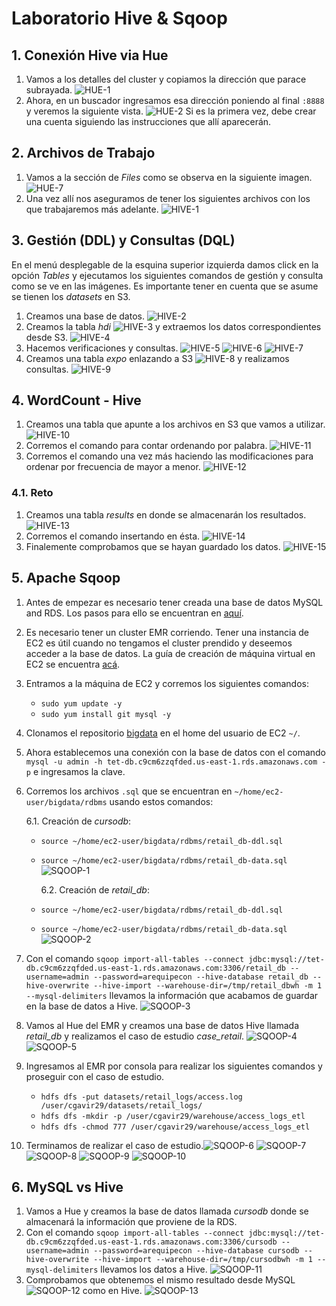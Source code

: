# Laboratorio Hive & Sqoop

## 1. Conexión Hive via Hue

1. Vamos a los detalles del cluster y copiamos la dirección que parace subrayada. ![HUE-1](images/HUE/Img-1.png)
2. Ahora, en un buscador ingresamos esa dirección poniendo al final `:8888` y veremos la siguiente vista. ![HUE-2](images/HUE/Img-2.png) Si es la primera vez, debe crear una cuenta siguiendo las instrucciones que allí aparecerán.

## 2. Archivos de Trabajo

1. Vamos a la sección de _Files_ como se observa en la siguiente imagen. ![HUE-7](images/HUE/Img-7.png)
2. Una vez allí nos aseguramos de tener los siguientes archivos con los que trabajaremos más adelante. ![HIVE-1](images/HIVE/Img-1.png)

## 3. Gestión (DDL) y Consultas (DQL)

En el menú desplegable de la esquina superior izquierda damos click en la opción _Tables_ y ejecutamos los siguientes comandos de gestión y consulta como se ve en las imágenes. Es importante tener en cuenta que se asume se tienen los _datasets_ en S3.

1. Creamos una base de datos. ![HIVE-2](images/HIVE/Img-2.png)
2. Creamos la tabla _hdi_ ![HIVE-3](images/HIVE/Img-3.png) y extraemos los datos correspondientes desde S3. ![HIVE-4](images/HIVE/Img-4.png)
3. Hacemos verificaciones y consultas. ![HIVE-5](images/HIVE/Img-5.png) ![HIVE-6](images/HIVE/Img-6.png) ![HIVE-7](images/HIVE/Img-7.png)
4. Creamos una tabla _expo_ enlazando a S3 ![HIVE-8](images/HIVE/Img-8.png) y realizamos consultas. ![HIVE-9](images/HIVE/Img-9.png)

## 4. WordCount - Hive

1. Creamos una tabla que apunte a los archivos en S3 que vamos a utilizar. ![HIVE-10](images/HIVE/Img-10.png)
2. Corremos el comando para contar ordenando por palabra. ![HIVE-11](images/HIVE/Img-11.png)
3. Corremos el comando una vez más haciendo las modificaciones para ordenar por frecuencia de mayor a menor. ![HIVE-12](images/HIVE/Img-12.png)

### 4.1. Reto

1. Creamos una tabla _results_ en donde se almacenarán los resultados. ![HIVE-13](images/HIVE/Img-13.png)
2. Corremos el comando insertando en ésta. ![HIVE-14](images/HIVE/Img-14.png)
3. Finalemente comprobamos que se hayan guardado los datos. ![HIVE-15](images/HIVE/Img-15.png)

## 5. Apache Sqoop

1. Antes de empezar es necesario tener creada una base de datos MySQL and RDS. Los pasos para ello se encuentran en [aquí](create-RDS-MySQL-db.md).
2. Es necesario tener un cluster EMR corriendo. Tener una instancia de EC2 es útil cuando no tengamos el cluster prendido y deseemos acceder a la base de datos. La guía de creación de máquina virtual en EC2 se encuentra [acá](create-EC2-instance.md).
3. Entramos a la máquina de EC2 y corremos los siguientes comandos:
   - `sudo yum update -y`
   - `sudo yum install git mysql -y`
4. Clonamos el repositorio [bigdata](https://github.com/st0263eafit/bigdata) en el home del usuario de EC2 `~/`.
5. Ahora establecemos una conexión con la base de datos con el comando `mysql -u admin -h tet-db.c9cm6zzqfded.us-east-1.rds.amazonaws.com -p` e ingresamos la clave.
6. Corremos los archivos `.sql` que se encuentran en `~/home/ec2-user/bigdata/rdbms` usando estos comandos:

   6.1. Creación de _cursodb_:

   - `source ~/home/ec2-user/bigdata/rdbms/retail_db-ddl.sql`
   - `source ~/home/ec2-user/bigdata/rdbms/retail_db-data.sql`
     ![SQOOP-1](images/SQOOP/Img-1.png)

     6.2. Creación de _retail\_db_:

   - `source ~/home/ec2-user/bigdata/rdbms/retail_db-ddl.sql`
   - `source ~/home/ec2-user/bigdata/rdbms/retail_db-data.sql`
     ![SQOOP-2](images/SQOOP/Img-2.png)

7. Con el comando `sqoop import-all-tables --connect jdbc:mysql://tet-db.c9cm6zzqfded.us-east-1.rds.amazonaws.com:3306/retail_db --username=admin --password=arequipecon --hive-database retail_db --hive-overwrite --hive-import --warehouse-dir=/tmp/retail_dbwh -m 1 --mysql-delimiters` llevamos la información que acabamos de guardar en la base de datos a Hive. ![SQOOP-3](images/SQOOP/Img-3.png)
8. Vamos al Hue del EMR y creamos una base de datos Hive llamada _retail\_db_ y realizamos el caso de estudio _case\_retail_. ![SQOOP-4](images/SQOOP/Img-4.png) ![SQOOP-5](images/SQOOP/Img-5.png)
9. Ingresamos al EMR por consola para realizar los siguientes comandos y proseguir con el caso de estudio.

   - `hdfs dfs -put datasets/retail_logs/access.log /user/cgavir29/datasets/retail_logs/`
   - `hdfs dfs -mkdir -p /user/cgavir29/warehouse/access_logs_etl`
   - `hdfs dfs -chmod 777 /user/cgavir29/warehouse/access_logs_etl`

10. Terminamos de realizar el caso de estudio.![SQOOP-6](images/SQOOP/Img-6.png) ![SQOOP-7](images/SQOOP/Img-7.png) ![SQOOP-8](images/SQOOP/Img-8.png) ![SQOOP-9](images/SQOOP/Img-9.png) ![SQOOP-10](images/SQOOP/Img-10.png)

## 6. MySQL vs Hive

1. Vamos a Hue y creamos la base de datos llamada _cursodb_ donde se almacenará la información que proviene de la RDS.
2. Con el comando `sqoop import-all-tables --connect jdbc:mysql://tet-db.c9cm6zzqfded.us-east-1.rds.amazonaws.com:3306/cursodb --username=admin --password=arequipecon --hive-database cursodb --hive-overwrite --hive-import --warehouse-dir=/tmp/cursodbwh -m 1 --mysql-delimiters` llevamos los datos a Hive. ![SQOOP-11](images/SQOOP/Img-11.png)
3. Comprobamos que obtenemos el mismo resultado desde MySQL ![SQOOP-12](images/SQOOP/Img-12.png) como en Hive. ![SQOOP-13](images/SQOOP/Img-13.png)
